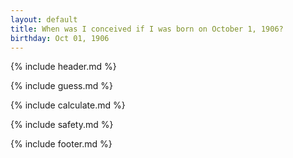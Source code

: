 ```yaml
---
layout: default
title: When was I conceived if I was born on October 1, 1906?
birthday: Oct 01, 1906
---
```


{% include header.md %}

{% include guess.md %}

{% include calculate.md %}

{% include safety.md %}

{% include footer.md %}



